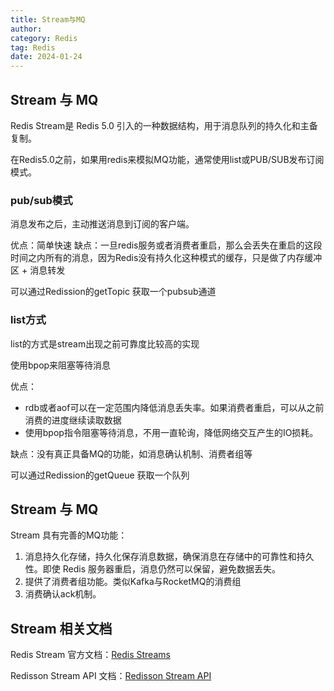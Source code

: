 ```yaml
---
title: Stream与MQ
author:
category: Redis
tag: Redis
date: 2024-01-24
---
```


## Stream 与 MQ

Redis Stream是 Redis 5.0 引入的一种数据结构，用于消息队列的持久化和主备复制。

在Redis5.0之前，如果用redis来模拟MQ功能，通常使用list或PUB/SUB发布订阅模式。

### pub/sub模式

消息发布之后，主动推送消息到订阅的客户端。

优点：简单快速
缺点：一旦redis服务或者消费者重启，那么会丢失在重启的这段时间之内所有的消息，因为Redis没有持久化这种模式的缓存，只是做了内存缓冲区 +
消息转发

可以通过Redission的getTopic 获取一个pubsub通道

### list方式

list的方式是stream出现之前可靠度比较高的实现

使用bpop来阻塞等待消息

优点：

- rdb或者aof可以在一定范围内降低消息丢失率。如果消费者重启，可以从之前消费的进度继续读取数据
- 使用bpop指令阻塞等待消息，不用一直轮询，降低网络交互产生的IO损耗。

缺点：没有真正具备MQ的功能，如消息确认机制、消费者组等

可以通过Redission的getQueue 获取一个队列

## Stream 与 MQ

Stream 具有完善的MQ功能：

1. 消息持久化存储，持久化保存消息数据，确保消息在存储中的可靠性和持久性。即使 Redis
   服务器重启，消息仍然可以保留，避免数据丢失。
2. 提供了消费者组功能。类似Kafka与RocketMQ的消费组
3. 消费确认ack机制。

## Stream 相关文档

Redis Stream 官方文档：[Redis Streams](https://redis.io/docs/data-types/streams/)

Redisson Stream API
文档：[Redisson Stream API](https://github.com/redisson/redisson/wiki/7.-distributed-collections/#720-stream)